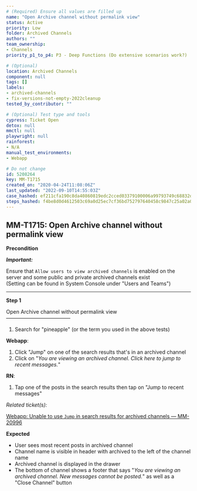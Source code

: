 ```yaml
---
# (Required) Ensure all values are filled up
name: "Open Archive channel without permalink view"
status: Active
priority: Low
folder: Archived Channels
authors: ""
team_ownership:
- Channels
priority_p1_to_p4: P3 - Deep Functions (Do extensive scenarios work?)

# (Optional)
location: Archived Channels
component: null
tags: []
labels:
- archived-channels
- fix-versions-not-empty-2022cleanup
tested_by_contributor: ""

# (Optional) Test type and tools
cypress: Ticket Open
detox: null
mmctl: null
playwright: null
rainforest:
- N/A
manual_test_environments:
- Webapp

# Do not change
id: 5208264
key: MM-T1715
created_on: "2020-04-24T11:08:06Z"
last_updated: "2022-09-10T14:55:03Z"
case_hashed: ef211cfa190c8da40860819edc2cced03379100006a99793749c68832dc2d246f91e43709f33402eb8a4b62c6bd7a6e1
steps_hashed: f4be8d0d4612503c69a0d25ec7cf36bd752797640458c9847c25a02a0303e72b5f77060f99072b6489b8417909c07013
---
```


<!-- (Auto-generated) Based on frontmatter's "key" and "name" -->

## MM-T1715: Open Archive channel without permalink view

**Precondition**

_**Important:**_

Ensure that `Allow users to view archived channels` is enabled on the server and some public and private archived channels exist\
(Setting can be found in System Console under "Users and Teams")

---

**Step 1**

Open Archive channel without permalink view\
–––––––––––––––––––––––––

1. Search for "pineapple" (or the term you used in the above tests)

**Webapp**:

1. Click "Jump" on one of the search results that's in an archived channel
2. Click on "_You are viewing an archived channel. Click here to jump to recent messages._"

**RN**:

1. Tap one of the posts in the search results then tap on "Jump to recent messages"

_Related ticket(s):_

[Webapp: Unable to use `Jump` in search results for archived channels — MM-20996](https://mattermost.atlassian.net/browse/MM-20996)

**Expected**

- User sees most recent posts in archived channel
- Channel name is visible in header with archived to the left of the channel name
- Archived channel is displayed in the drawer
- The bottom of channel shows a footer that says "_You are viewing an archived channel. New messages cannot be posted._" as well as a "Close Channel" button
